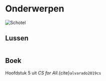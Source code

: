 # Onderwerpen

![Schotel](/images/saucer.png)

## Lussen

```{tableofcontents}
```

## Boek

Hoofdstuk 5 uit *CS for All*.{cite}`alvarado2019cs`
